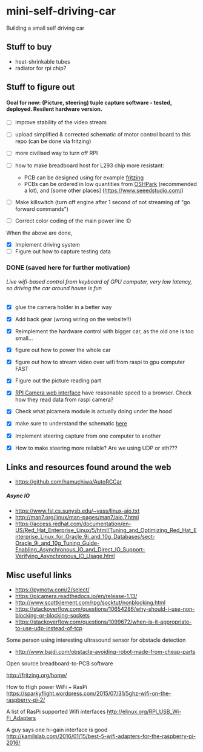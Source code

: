 # mini-self-driving-car
Building a small self driving car


## Stuff to buy
- heat-shrinkable tubes
- radiator for rpi chip?


## Stuff to figure out

#### Goal for now: (Picture, steering) tuple capture software - tested, deployed. Resilent hardware version.

- [ ] improve stability of the video stream
- [ ] upload simplified & corrected schematic of motor control board to this repo (can be done via fritzing)
- [ ] more civilised way to turn off RPI
- [ ] how to make breadboard host for L293 chip more resistant:
    - PCB can be designed using for example [fritzing](fritzing.org)
    - PCBs can be ordered in low quantities from [OSHPark](https://oshpark.com/) (recommended a lot), and [some other places] (https://www.seeedstudio.com/)
- [ ] Make killswitch (turn off engine after 1 second of not streaming of "go forward commands")
- [ ] Correct color coding of the main power line :D


When the above are done, 
- [X] Implement driving system
- [ ] Figure out how to capture testing data        

### DONE (saved here for further motivation)
######  Live wifi-based control from keyboard of GPU computer, very low latency, so driving the car around house is fun
- [X] glue the camera holder in a better way
- [X] Add back gear (wrong wiring on the website!!)
- [X] Reimplement the hardware control with bigger car, as the old one is too small...
- [x] figure out how to power the whole car
- [X] figure out how to stream video over wifi from raspi to gpu computer FAST
- [X] Figure out the picture reading part
- [X] [RPI Camera web interface](http://elinux.org/RPi-Cam-Web-Interface) have reasonable speed to a browser.
           Check how they read data from raspi camera?
- [X] Check what picamera module is actually doing under the hood
- [x] make sure to understand the schematic [here](https://business.tutsplus.com/tutorials/controlling-dc-motors-using-python-with-a-raspberry-pi--cms-20051)      
- [X] Implement steering capture from one computer to another
- [X] How to make steering more reliable? Are we using UDP or sth???
    

## Links and resources found around the web

- https://github.com/hamuchiwa/AutoRCCar

##### Async IO
- https://www.fsl.cs.sunysb.edu/~vass/linux-aio.txt
- http://man7.org/linux/man-pages/man7/aio.7.html
- https://access.redhat.com/documentation/en-US/Red_Hat_Enterprise_Linux/5/html/Tuning_and_Optimizing_Red_Hat_Enterprise_Linux_for_Oracle_9i_and_10g_Databases/sect-Oracle_9i_and_10g_Tuning_Guide-Enabling_Asynchronous_IO_and_Direct_IO_Support-Verifying_Asynchronous_IO_Usage.html


## Misc useful links

- https://pymotw.com/2/select/
- https://picamera.readthedocs.io/en/release-1.13/
- http://www.scottklement.com/rpg/socktut/nonblocking.html
- https://stackoverflow.com/questions/10654286/why-should-i-use-non-blocking-or-blocking-sockets
- https://stackoverflow.com/questions/1099672/when-is-it-appropriate-to-use-udp-instead-of-tcp

Some person using interesting ultrasound sensor for obstacle detection
- http://www.bajdi.com/obstacle-avoiding-robot-made-from-cheap-parts

Open source breadboard-to-PCB software

http://fritzing.org/home/

How to High power WiFi + RasPi
https://sparkyflight.wordpress.com/2015/07/31/5ghz-wifi-on-the-raspberry-pi-2/

A list of RasPi supported Wifi interfaces
http://elinux.org/RPi_USB_Wi-Fi_Adapters

A guy says one hi-gain interface is good
http://kamilslab.com/2016/01/15/best-5-wifi-adapters-for-the-raspberry-pi-2016/

